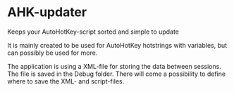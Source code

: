 AHK-updater
===========
Keeps your AutoHotKey-script sorted and simple to update

It is mainly created to be used for AutoHotKey hotstrings with variables, but can possibly be used for more.

The application is using a XML-file for storing the data between sessions. The file is saved in the Debug folder.
There will come a possibility to define where to save the XML- and script-files.

